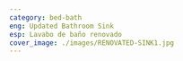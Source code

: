 ```yaml
---
category: bed-bath
eng: Updated Bathroom Sink
esp: Lavabo de baño renovado
cover_image: ./images/RENOVATED-SINK1.jpg
---
```



